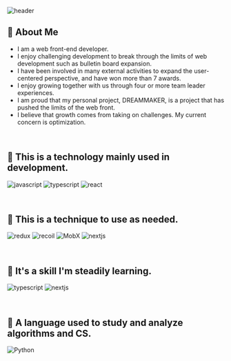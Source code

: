 ![header](https://capsule-render.vercel.app/api?type=waving&color=0:grey,50:grey,100:grey&height=250&section=header&text="DON'T%20SLEEP!"&fontSize=60&&fontColor=FFFFFF&fontAlignY=40)


## 🔗 About Me
- I am a web front-end developer.
- I enjoy challenging development to break through the limits of web development such as bulletin board expansion.
- I have been involved in many external activities to expand the user-centered perspective, and have won more than 7 awards.
- I enjoy growing together with us through four or more team leader experiences.
- I am proud that my personal project, DREAMMAKER, is a project that has pushed the limits of the web front.
- I believe that growth comes from taking on challenges. My current concern is optimization.

</br>

## 🔗 This is a technology mainly used in development.
![javascript](https://img.shields.io/badge/javascript-000000.svg?&style=for-the-badge&logo=javascript&logoColor=white)
![typescript](https://img.shields.io/badge/typescript-000000.svg?&style=for-the-badge&logo=typescript&logoColor=white)
![react](https://img.shields.io/badge/react-000000.svg?&style=for-the-badge&logo=react&logoColor=white)

</br>

## 🔗 This is a technique to use as needed.
![redux](https://img.shields.io/badge/redux-000000.svg?&style=for-the-badge&logo=redux&logoColor=white)
![recoil](https://img.shields.io/badge/recoil-000000.svg?&style=for-the-badge&logo=recoil&logoColor=white)
![MobX](https://img.shields.io/badge/MobX-000000.svg?&style=for-the-badge&logo=MobX&logoColor=white)
![nextjs](https://img.shields.io/badge/next.js-000000.svg?&style=for-the-badge&logo=nextdotjs&logoColor=white)

</br>

## 🔗 It's a skill I'm steadily learning.
![typescript](https://img.shields.io/badge/typescript-000000.svg?&style=for-the-badge&logo=typescript&logoColor=white)
![nextjs](https://img.shields.io/badge/next.js-000000.svg?&style=for-the-badge&logo=nextdotjs&logoColor=white)

</br>

## 🔗 A language used to study and analyze algorithms and CS.
![Python](https://img.shields.io/badge/Python-000000.svg?&style=for-the-badge&logo=Python&logoColor=white)





 

